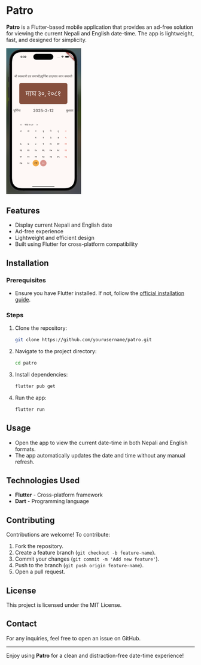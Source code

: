# Patro

**Patro** is a Flutter-based mobile application that provides an ad-free solution for viewing the current Nepali and English date-time. The app is lightweight, fast, and designed for simplicity.

<img src="flutter/assets/screenshot.jpg" alt="Patro App Screenshot" width="200">

## Features
- Display current Nepali and English date
- Ad-free experience
- Lightweight and efficient design
- Built using Flutter for cross-platform compatibility

## Installation
### Prerequisites
- Ensure you have Flutter installed. If not, follow the [official installation guide](https://flutter.dev/docs/get-started/install).

### Steps
1. Clone the repository:
   ```sh
   git clone https://github.com/yourusername/patro.git
   ```
2. Navigate to the project directory:
   ```sh
   cd patro
   ```
3. Install dependencies:
   ```sh
   flutter pub get
   ```
4. Run the app:
   ```sh
   flutter run
   ```

## Usage
- Open the app to view the current date-time in both Nepali and English formats.
- The app automatically updates the date and time without any manual refresh.

## Technologies Used
- **Flutter** - Cross-platform framework
- **Dart** - Programming language

## Contributing
Contributions are welcome! To contribute:
1. Fork the repository.
2. Create a feature branch (`git checkout -b feature-name`).
3. Commit your changes (`git commit -m 'Add new feature'`).
4. Push to the branch (`git push origin feature-name`).
5. Open a pull request.

## License
This project is licensed under the MIT License.

## Contact
For any inquiries, feel free to open an issue on GitHub.

---

Enjoy using **Patro** for a clean and distraction-free date-time experience!

